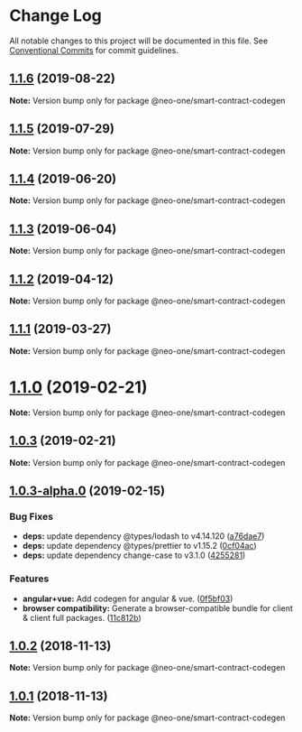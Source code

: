 # Change Log

All notable changes to this project will be documented in this file.
See [Conventional Commits](https://conventionalcommits.org) for commit guidelines.

## [1.1.6](https://github.com/neo-one-suite/neo-one/compare/@neo-one/smart-contract-codegen@1.1.5...@neo-one/smart-contract-codegen@1.1.6) (2019-08-22)

**Note:** Version bump only for package @neo-one/smart-contract-codegen





## [1.1.5](https://github.com/neo-one-suite/neo-one/compare/@neo-one/smart-contract-codegen@1.1.4...@neo-one/smart-contract-codegen@1.1.5) (2019-07-29)

**Note:** Version bump only for package @neo-one/smart-contract-codegen





## [1.1.4](https://github.com/neo-one-suite/neo-one/compare/@neo-one/smart-contract-codegen@1.1.3...@neo-one/smart-contract-codegen@1.1.4) (2019-06-20)

**Note:** Version bump only for package @neo-one/smart-contract-codegen





## [1.1.3](https://github.com/neo-one-suite/neo-one/compare/@neo-one/smart-contract-codegen@1.1.2...@neo-one/smart-contract-codegen@1.1.3) (2019-06-04)

**Note:** Version bump only for package @neo-one/smart-contract-codegen





## [1.1.2](https://github.com/neo-one-suite/neo-one/compare/@neo-one/smart-contract-codegen@1.1.1...@neo-one/smart-contract-codegen@1.1.2) (2019-04-12)

**Note:** Version bump only for package @neo-one/smart-contract-codegen





## [1.1.1](https://github.com/neo-one-suite/neo-one/compare/@neo-one/smart-contract-codegen@1.1.0...@neo-one/smart-contract-codegen@1.1.1) (2019-03-27)

**Note:** Version bump only for package @neo-one/smart-contract-codegen





# [1.1.0](https://github.com/neo-one-suite/neo-one/compare/@neo-one/smart-contract-codegen@1.0.3...@neo-one/smart-contract-codegen@1.1.0) (2019-02-21)

**Note:** Version bump only for package @neo-one/smart-contract-codegen





## [1.0.3](https://github.com/neo-one-suite/neo-one/compare/@neo-one/smart-contract-codegen@1.0.3-alpha.0...@neo-one/smart-contract-codegen@1.0.3) (2019-02-21)

**Note:** Version bump only for package @neo-one/smart-contract-codegen





## [1.0.3-alpha.0](https://github.com/neo-one-suite/neo-one/compare/@neo-one/smart-contract-codegen@1.0.2...@neo-one/smart-contract-codegen@1.0.3-alpha.0) (2019-02-15)


### Bug Fixes

* **deps:** update dependency @types/lodash to v4.14.120 ([a76dae7](https://github.com/neo-one-suite/neo-one/commit/a76dae7))
* **deps:** update dependency @types/prettier to v1.15.2 ([0cf04ac](https://github.com/neo-one-suite/neo-one/commit/0cf04ac))
* **deps:** update dependency change-case to v3.1.0 ([4255281](https://github.com/neo-one-suite/neo-one/commit/4255281))


### Features

* **angular+vue:** Add codegen for angular & vue. ([0f5bf03](https://github.com/neo-one-suite/neo-one/commit/0f5bf03))
* **browser compatibility:** Generate a browser-compatible bundle for client & client full packages. ([11c812b](https://github.com/neo-one-suite/neo-one/commit/11c812b))





## [1.0.2](https://github.com/neo-one-suite/neo-one/compare/@neo-one/smart-contract-codegen@1.0.1...@neo-one/smart-contract-codegen@1.0.2) (2018-11-13)

**Note:** Version bump only for package @neo-one/smart-contract-codegen





## [1.0.1](https://github.com/neo-one-suite/neo-one/compare/@neo-one/smart-contract-codegen@1.0.0...@neo-one/smart-contract-codegen@1.0.1) (2018-11-13)

**Note:** Version bump only for package @neo-one/smart-contract-codegen
